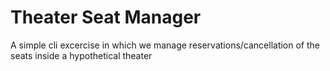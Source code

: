 
# Theater Seat Manager

A simple cli excercise in which we manage reservations/cancellation of the seats inside a hypothetical theater

